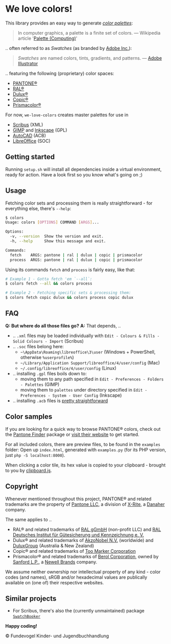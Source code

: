 # We love colors!

This library provides an easy way to generate [*color palettes*](https://www.etymonline.com/search?q=Palette):

> In computer graphics, a palette is a finite set of colors.
> — Wikipedia article '[Palette (Computing)](https://en.wikipedia.org/wiki/Palette_(computing))'

.. often referred to as *Swatches* (as branded by [Adobe Inc.](https://www.adobe.com)):

> *Swatches* are named colors, tints, gradients, and patterns.
> — [Adobe Illustrator](https://helpx.adobe.com/illustrator/using/using-creating-swatches.html)

.. featuring the following (proprietary) color spaces:

- [PANTONE®](https://www.pantone.com)
- [RAL®](https://www.ral-farben.de)
- [Dulux®](https://www.dulux.com.au)
- [Copic®](https://www.copicmarker.com)
- [Prismacolor®](https://www.prismacolor.com)

For now, `we-love-colors` creates master palettes for use in

- [Scribus](https://www.scribus.net) (XML)
- [GIMP](https://www.gimp.org) and [Inkscape](https://inkscape.org) (GPL)
- [AutoCAD](https://www.autodesk.com/products/autocad) (ACB)
- [LibreOffice](https://www.libreoffice.org) (SOC)


## Getting started

Running `setup.sh` will install all dependencies inside a virtual environment, ready for action. Have a look first so you know what's going on ;)


## Usage

Fetching color sets and processing them is really straightforward - for everything else, there's  `--help`:

```bash
$ colors
Usage: colors [OPTIONS] COMMAND [ARGS]...

Options:
  -v, --version  Show the version and exit.
  -h, --help     Show this message and exit.

Commands:
  fetch    ARGS: pantone | ral | dulux | copic | prismacolor
  process  ARGS: pantone | ral | dulux | copic | prismacolor
```

Using its commands `fetch` and `process` is fairly easy, like that:

```bash
# Example 1 - Gotta fetch 'em `--all`:
$ colors fetch --all && colors process

# Example 2 - Fetching specific sets & processing them:
$ colors fetch copic dulux && colors process copic dulux
```

## FAQ

**Q: But where do all those files go?**
**A:** That depends, ..
- .. `.xml` files may be loaded individually with `Edit - Colours & Fills - Solid Colours - Import` (Scribus)
- .. `.soc` files belong here:
  - `~\AppData\Roaming\libreoffice\3\user` (Windows + PowerShell, otherwise `%userprofile%`)
  - `~/Library/Application Support/libreoffice/4/user/config` (Mac)
  - `~/.config/libreoffice/4/user/config` (Linux)
- .. installing `.gpl` files boils down to:
  - moving them to any path specified in `Edit - Preferences - Folders - Palettes` (GIMP)
  - moving them to `palettes` under directory specified in `Edit - Preferences - System - User Config` (Inkscape)
- .. installing `.acb` files is [pretty straightforward](https://knowledge.autodesk.com/support/autocad/learn-explore/caas/CloudHelp/cloudhelp/2016/ENU/AutoCAD-Core/files/GUID-17E00AB3-3065-4F1B-A1C3-C4963396D2CB-htm.html)


## Color samples

If you are looking for a quick way to browse PANTONE® colors, check out the [Pantone Finder](https://github.com/picorana/Pantone_finder) package or [visit their website](https://picorana.github.io/Pantone_finder) to get started.

For all included colors, there are preview files, to be found in the `examples` folder: Open up `index.html`, generated with `examples.py` (for its PHP version, just `php -S localhost:8000`).

When clicking a color tile, its hex value is copied to your clipboard - brought to you by [clipboard.js](https://github.com/zenorocha/clipboard.js).


## Copyright

Whenever mentioned throughout this project, PANTONE® and related trademarks are the property of [Pantone LLC](https://www.pantone.com), a division of [X-Rite](https://www.xrite.com), a [Danaher](https://www.danaher.com) company.

The same applies to ..
- RAL® and related trademarks of [RAL gGmbH](https://www.ral-farben.de) (non-profit LLC) and [RAL Deutsches Institut für Gütesicherung und Kennzeichnung e. V.](https://www.ral.de)
- Dulux® and related trademarks of [AkzoNobel N.V.](https://www.akzonobel.com) (worldwide) and [DuluxGroup](https://www.dulux.com.au) (Australia & New Zealand)
- Copic® and related trademarks of [Too Marker Corporation](https://www.toomarker.co.jp/en)
- Prismacolor® and related trademarks of [Berol Corporation](http://www.berol.co.uk), owned by [Sanford L.P.](http://www.sanfordb2b.com), a [Newell Brands](https://www.newellbrands.com) company.

We assume neither ownership nor intellectual property of any kind - color codes (and names), sRGB and/or hexadecimal values are publically available on (one of) their respective websites.


## Similar projects

- For Scribus, there's also the (currently unmaintained) package [`SwatchBooker`](http://www.selapa.net/swatchbooker)


**Happy coding!**


:copyright: Fundevogel Kinder- und Jugendbuchhandlung
